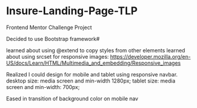 # Insure-Landing-Page-TLP
Frontend Mentor Challenge Project




Decided to use Bootstrap framework#

learned about using @extend to copy styles from other elements
learned about using srcset for responsive images: https://developer.mozilla.org/en-US/docs/Learn/HTML/Multimedia_and_embedding/Responsive_images

Realized I could design for mobile and tablet using responsive navbar. 
desktop size: media screen and min-width 1280px;
tablet size: media screen and min-width: 700px;

Eased in transition of background color on mobile nav